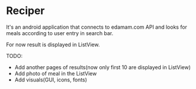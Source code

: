# Reciper
It's an android application that connects to edamam.com API and looks for meals according to user entry in search bar.

For now result is displayed in ListView.

TODO: 

- Add another pages of results(now only first 10 are displayed in ListView)
- Add photo of meal in the ListView
- Add visuals(GUI, icons, fonts)
